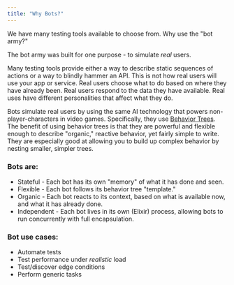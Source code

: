 ```yaml
---
title: "Why Bots?"
---
```


We have many testing tools available to choose from.  Why use the "bot army?"

The bot army was built for one purpose - to simulate _real_ users.

Many testing tools provide either a way to describe static sequences of actions or a 
way to blindly hammer an API.  This is not how real users will use your app or 
service.  Real users choose what to do based on where they have already been.  Real users 
respond to the data they have available.  Real uses have different personalities that 
affect what they do. 

Bots simulate real users by using the same AI technology that powers 
non-player-characters in video games.  Specifically, they use [Behavior 
Trees](../why-behavior-trees).  The benefit of using behavior trees is that they are 
powerful and flexible enough to describe "organic," reactive behavior, yet fairly 
simple to write.  They are especially good at allowing you to build up complex 
behavior by nesting smaller, simpler trees.


### Bots are:

- Stateful - Each bot has its own "memory" of what it has done and seen.
- Flexible - Each bot follows its behavior tree "template."
- Organic -  Each bot reacts to its context, based on what is available now, and what 
 it has already done.
- Independent - Each bot lives in its own (Elixir) process, allowing bots to run 
 concurrently with full encapsulation.


### Bot use cases:

- Automate tests
- Test performance under _realistic_ load
- Test/discover edge conditions
- Perform generic tasks
